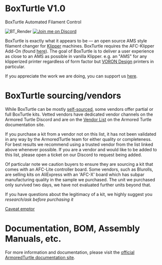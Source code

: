 # BoxTurtle V1.0
BoxTurtle Automated Filament Control

![BT_Render](https://github.com/user-attachments/assets/c06e961f-8d1d-41ae-9c80-036669ba2657)
[![Join me on Discord](https://discord.com/api/guilds/1229586267671629945/widget.png?style=banner2)](https://discord.gg/eT8zc3bvPR)

BoxTurtle is exactly what it appears to be — an open source AMS style filament changer for [Klipper](https://klipper3d.org) machines. 
BoxTurtle requires the AFC-Klipper Add-On (found [here](https://github.com/ArmoredTurtle/AFC-Klipper-Add-On)).
The goal of BoxTurtle is to deliver a user experience as close to an AMS as possible in vanilla Klipper. e.g. an "AMS" for any klipperized printer regardless of form factor but [VORON Design](https://vorondesign.com) printers in particular.

If you appreciate the work we are doing, you can support us [here](https://www.paypal.com/donate/?hosted_button_id=J4WRJBYGFYHLE).

# BoxTurtle sourcing/vendors
While BoxTurtle can be mostly [self-sourced](https://www.armoredturtle.xyz/docs/boxturtle/bom.html), some vendors offer partial or full BoxTurtle kits. Vetted vendors have dedicated vendor channels on the Armored Turtle Discord and are on the [Vendor List](https://www.armoredturtle.xyz/docs/boxturtle/vendors.html) on the Armored Turtle documentation site.

If you purchase a kit from a vendor not on this list, it has not been validated in any way by the ArmoredTurtle team for either quality or completeness. For best results we recommend using a trusted vendor from the list linked above whenever possible. If you are a vendor and would like to be added to this list, please open a ticket on our Discord to request being added.

Of particular note we caution buyers to ensure they are sourcing a kit that comes with an AFC-Lite controller board. Some vendors, such as Blurolls, are selling kits on AliExpress with an 'AFC-X' board which has subpar manufacturing quality in the sample we purchased. The unit we purchased only survived two days, we have not evaluated further units beyond that.

If you have questions about the legitimacy of a kit, we highly suggest you *research/ask before purchasing it*

[Caveat emptor](https://en.wikipedia.org/wiki/Caveat_emptor)

# Documentation, BOM, Assembly Manuals, etc.
For more information and documentation, please visit the [official ArmoredTurtle documentation site](https://www.armoredturtle.xyz/docs/index.html).

